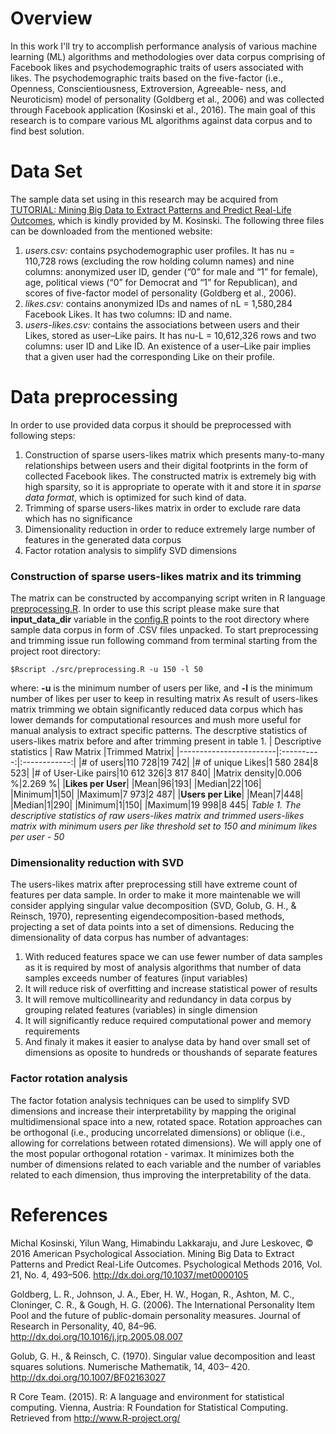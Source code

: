 # Overview
In this work I'll try to accomplish performance analysis of various machine learning (ML) algorithms and methodologies over data corpus comprising of Facebook likes and psychodemographic traits of users associated with likes. The psychodemographic traits based on the five-factor (i.e., Openness, Conscientiousness, Extroversion, Agreeable- ness, and Neuroticism) model of personality (Goldberg et al., 2006) and was collected through Facebook application (Kosinski et al., 2016). The main goal of this research is to compare various ML algorithms against data corpus and to find best solution.
# Data Set
The sample data set using in this research may be acquired from [TUTORIAL: Mining Big Data to Extract Patterns and Predict Real-Life Outcomes][1], which is kindly provided by M. Kosinski.
The following three files can be downloaded from the mentioned website:
1. _users.csv:_ contains psychodemographic user profiles. It has nu = 110,728 rows (excluding the row holding column names) and nine columns: anonymized user ID, gender (“0” for male and “1” for female), age, political views (“0” for Democrat and “1” for Republican), and scores of five-factor model of personality (Goldberg et al., 2006).
2. _likes.csv:_ contains anonymized IDs and names of nL = 1,580,284 Facebook Likes. It has two columns: ID and name.
3. _users-likes.csv:_ contains the associations between users and their Likes, stored as user–Like pairs. It has nu-L = 10,612,326 rows and two columns: user ID and Like ID. An existence of a user–Like pair implies that a given user had the corresponding Like on their profile.

# Data preprocessing
In order to use provided data corpus it should be preprocessed with following steps:
1. Construction of sparse users-likes matrix which presents many-to-many relationships between users and their digital footprints in the form of collected Facebook likes. The constructed matrix is extremely big with high sparsity, so it is appropriate to operate with it and store it in _sparse data format_, which is optimized for such kind of data.
2. Trimming of sparse users-likes matrix in order to exclude rare data which has no significance
3. Dimensionality reduction in order to reduce extremely large number of features in the generated data corpus
4. Factor rotation analysis to simplify SVD dimensions

### Construction of sparse users-likes matrix and its trimming
The matrix can be constructed by accompanying script writen in R language [preprocessing.R](https://github.com/yaricom/psistats/blob/master/src/preprocessing.R). In order to use this script please make sure that **input_data_dir** variable in the [config.R](https://github.com/yaricom/psistats/blob/master/src/config.R) points to the root directory where sample data corpus in form of .CSV files unpacked.
To start preprocessing and trimming issue run following command from terminal starting from the project root directory:
```
$Rscript ./src/preprocessing.R -u 150 -l 50
```
where: **-u** is the minimum number of users per like, and **-l** is the minimum number of likes per user to keep in resulting matrix
As result of users-likes matrix trimming we obtain significantly reduced data corpus which has lower demands for computational resources and mush more useful for manual analysis to extract specific patterns. The descrptive statistics of users-likes matrix before and after trimming present in table 1.
| Descriptive statistics | Raw Matrix |Trimmed Matrix|
|------------------------|:----------:|:------------:|
|# of users|110 728|19 742|
|# of unique Likes|1 580 284|8 523|
|# of User-Like pairs|10 612 326|3 817 840|
|Matrix density|0.006 %|2.269 %|
|**Likes per User**|
|Mean|96|193|
|Median|22|106|
|Minimum|1|50|
|Maximum|7 973|2 487|
|**Users per Like**|
|Mean|7|448|
|Median|1|290|
|Minimum|1|150|
|Maximum|19 998|8 445|
*Table 1. The descriptive statistics of raw users-likes matrix and trimmed users-likes matrix with minimum users per like threshold set to 150 and minimum likes per user - 50*

### Dimensionality reduction with SVD
The users-likes matrix after preprocessing still have extreme count of features per data sample. In order to make it more maintenable we will consider applying singular value decomposition (SVD, Golub, G. H., & Reinsch, 1970), representing eigendecomposition-based methods, projecting a set of data points into a set of dimensions.
Reducing the dimensionality of data corpus has number of advantages:
1. With reduced features space we can use fewer number of data samples as it is required by most of analysis algorithms that number of data samples exceeds number of features (input variables)
2. It will reduce risk of overfitting and increase statistical power of results
3. It will remove multicollinearity and redundancy in data corpus by grouping related features (variables) in single dimension
4. It will significantly reduce required computational power and memory requirements
5. And finaly it makes it easier to analyse data by hand over small set of dimensions as oposite to hundreds or thoushands of separate features

### Factor rotation analysis
The factor fotation analysis techniques can be used to simplify SVD dimensions and increase their interpretability by mapping the original multidimensional space into a new, rotated space. Rotation approaches can be orthogonal (i.e., producing uncorrelated dimensions) or oblique (i.e., allowing for correlations between rotated dimensions).
We will apply one of the most popular orthogonal rotation - varimax. It minimizes both the number of dimensions related to each variable and the number of variables related to each dimension, thus improving the interpretability of the data.

# References
Michal Kosinski, Yilun Wang, Himabindu Lakkaraju, and Jure Leskovec, © 2016 American Psychological Association. Mining Big Data to Extract Patterns and Predict Real-Life Outcomes. Psychological Methods 2016, Vol. 21, No. 4, 493–506. http://dx.doi.org/10.1037/met0000105

Goldberg, L. R., Johnson, J. A., Eber, H. W., Hogan, R., Ashton, M. C., Cloninger, C. R., & Gough, H. G. (2006). The International Personality Item Pool and the future of public-domain personality measures. Journal of Research in Personality, 40, 84–96. http://dx.doi.org/10.1016/j.jrp.2005.08.007

Golub, G. H., & Reinsch, C. (1970). Singular value decomposition and least squares solutions. Numerische Mathematik, 14, 403– 420. http://dx.doi.org/10.1007/BF02163027

R Core Team. (2015). R: A language and environment for statistical computing. Vienna, Austria: R Foundation for Statistical Computing. Retrieved from http://www.R-project.org/

[1]:http://mypersonality.org/wiki/doku.php?id=mining
